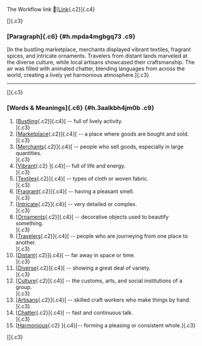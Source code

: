 The Workflow link
👏[[Link](https://www.google.com/url?q=http://www.google.com&sa=D&source=editors&ust=1759945741885088&usg=AOvVaw247um5zyyKbFk-0OII8YSx){.c2}]{.c4}

[]{.c3}

### [Paragraph]{.c6} {#h.mpda4mgbgq73 .c9}

[In the bustling marketplace, merchants displayed vibrant textiles,
fragrant spices, and intricate ornaments. Travelers from distant lands
marveled at the diverse culture, while local artisans showcased their
craftsmanship. The air was filled with animated chatter, blending
languages from across the world, creating a lively yet harmonious
atmosphere.]{.c3}

------------------------------------------------------------------------

[]{.c3}

### [Words & Meanings]{.c6} {#h.3aalkbh4jm0b .c9}

1.  [[Bustling](https://www.google.com/url?q=http://www.google.com&sa=D&source=editors&ust=1759945741886189&usg=AOvVaw1mxYrWwX9E326LStGQ3E2a){.c2}]{.c4}[ --
    full of lively activity.\
    ]{.c3}
2.  [[Marketplace](https://www.google.com/url?q=http://www.google.com&sa=D&source=editors&ust=1759945741886392&usg=AOvVaw3AAyNW5l7JQ0kD7OJXwMcQ){.c2}]{.c4}[ --
    a place where goods are bought and sold.\
    ]{.c3}
3.  [[Merchants](https://www.google.com/url?q=http://www.google.com&sa=D&source=editors&ust=1759945741886608&usg=AOvVaw1PmkFA9oVpIVRvs9epKgmb){.c2}]{.c4}[ --
    people who sell goods, especially in large quantities.\
    ]{.c3}
4.  [[Vibrant](https://www.google.com/url?q=http://www.google.com&sa=D&source=editors&ust=1759945741886853&usg=AOvVaw2mKr0u5ZMDEAX38HM-xWRY){.c2}
    ]{.c4}[-- full of life and energy.\
    ]{.c3}
5.  [[Textiles](https://www.google.com/url?q=http://www.google.com&sa=D&source=editors&ust=1759945741887061&usg=AOvVaw0lwlXnajFq-ENkZFgwC_tJ){.c2}]{.c4}[ --
    types of cloth or woven fabric.\
    ]{.c3}
6.  [[Fragrant](https://www.google.com/url?q=http://www.google.com&sa=D&source=editors&ust=1759945741887239&usg=AOvVaw3TCoqctpEbKBiWoebNYffb){.c2}]{.c4}[ --
    having a pleasant smell.\
    ]{.c3}
7.  [[Intricate](https://www.google.com/url?q=http://www.google.com&sa=D&source=editors&ust=1759945741887427&usg=AOvVaw2HKN_ydRVVjO6HRjWlEoMp){.c2}]{.c4}[ --
    very detailed or complex.\
    ]{.c3}
8.  [[Ornaments](https://www.google.com/url?q=http://www.google.com&sa=D&source=editors&ust=1759945741887600&usg=AOvVaw0f-dgyIE135gKcCLJfvQW6){.c2}]{.c4}[ --
    decorative objects used to beautify something.\
    ]{.c3}
9.  [[Travelers](https://www.google.com/url?q=http://www.google.com&sa=D&source=editors&ust=1759945741887825&usg=AOvVaw0FoRKWAUC7pojsEww8U2Eq){.c2}]{.c4}[ --
    people who are journeying from one place to another.\
    ]{.c3}
10. [[Distant](https://www.google.com/url?q=http://www.google.com&sa=D&source=editors&ust=1759945741888025&usg=AOvVaw3JKW6WlIva7dHYUAZ4wWWZ){.c2}]{.c4}[ --
    far away in space or time.\
    ]{.c3}
11. [[Diverse](https://www.google.com/url?q=http://www.google.com&sa=D&source=editors&ust=1759945741888181&usg=AOvVaw2stA6wCwF4R3EaTm33BlcC){.c2}]{.c4}[ --
    showing a great deal of variety.\
    ]{.c3}
12. [[Culture](https://www.google.com/url?q=http://www.google.com&sa=D&source=editors&ust=1759945741888345&usg=AOvVaw11i4lCZL-Jk6WCFFq9Tj_y){.c2}]{.c4}[ --
    the customs, arts, and social institutions of a group.\
    ]{.c3}
13. [[Artisans](https://www.google.com/url?q=http://www.google.com&sa=D&source=editors&ust=1759945741888592&usg=AOvVaw2gIuc_GWvAzIMfwfkSCW1V){.c2}]{.c4}[ --
    skilled craft workers who make things by hand.\
    ]{.c3}
14. [[Chatter](https://www.google.com/url?q=http://www.google.com&sa=D&source=editors&ust=1759945741888779&usg=AOvVaw0st4pNa_ca_L7GxXQcWAgf){.c2}]{.c4}[ --
    fast and continuous talk.\
    ]{.c3}
15. [[Harmonious](https://www.google.com/url?q=http://www.google.com&sa=D&source=editors&ust=1759945741888943&usg=AOvVaw0ldCiBMKq91pTAw8OxsF2E){.c2}
    ]{.c4}[-- forming a pleasing or consistent whole.]{.c3}

[]{.c3}
